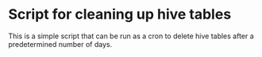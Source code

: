 # Script for cleaning up hive tables

This is a simple script that can be run as a cron to delete hive tables after a 
predetermined number of days.
